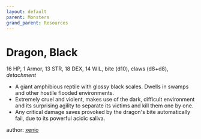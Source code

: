 ```yaml
---
layout: default
parent: Monsters
grand_parent: Resources
---
```


# Dragon, Black
16 HP, 1 Armor, 13 STR, 18 DEX, 14 WIL, bite (d10), claws (d8+d8), _detachment_
- A giant amphibious reptile with glossy black scales. Dwells in swamps and other hostile flooded environments.
- Extremely cruel and violent, makes use of the dark, difficult environment and its surprising agility to separate its victims and kill them one by one.
- Any critical damage saves provoked by the dragon's bite automatically fail, due to its powerful acidic saliva.

author: [xenio](https://xenioinabottle.blogspot.com)
